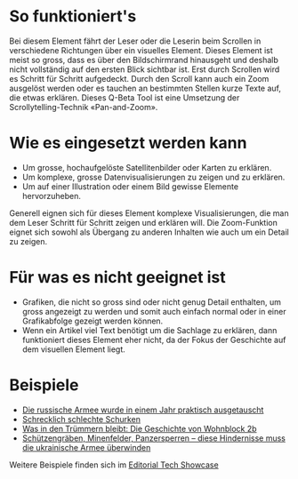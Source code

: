 # So funktioniert's
Bei diesem Element fährt der Leser oder die Leserin beim Scrollen in verschiedene Richtungen über ein visuelles Element. Dieses Element ist meist so gross, dass es über den Bildschirmrand hinausgeht und deshalb nicht vollständig auf den ersten Blick sichtbar ist. Erst durch Scrollen wird es Schritt für Schritt aufgedeckt. Durch den Scroll kann auch ein Zoom ausgelöst werden oder es tauchen an bestimmten Stellen kurze Texte auf, die etwas erklären. Dieses Q-Beta Tool ist eine Umsetzung der Scrollytelling-Technik «Pan-and-Zoom».

# Wie es eingesetzt werden kann
- Um grosse, hochaufgelöste Satellitenbilder oder Karten zu erklären.
- Um komplexe, grosse Datenvisualisierungen zu zeigen und zu erklären.
- Um auf einer Illustration oder einem Bild gewisse Elemente hervorzuheben.

Generell eignen sich für dieses Element komplexe Visualisierungen, die man dem Leser Schritt für Schritt zeigen und erklären will. Die Zoom-Funktion eignet sich sowohl als Übergang zu anderen Inhalten wie auch um ein Detail zu zeigen.

# Für was es nicht geeignet ist 
- Grafiken, die nicht so gross sind oder nicht genug Detail enthalten, um gross angezeigt zu werden und somit auch einfach normal oder in einer Grafikabfolge gezeigt werden können.
- Wenn ein Artikel viel Text benötigt um die Sachlage zu erklären, dann funktioniert dieses Element eher nicht, da der Fokus der Geschichte auf dem visuellen Element liegt.

# Beispiele
- [Die russische Armee wurde in einem Jahr praktisch ausgetauscht](https://www.nzz.ch/visuals/aktuell/ukraine-angriff-russland-verluste-im-ersten-kriegsjahr-in-einer-grafik-ld.1741686)
- [Schrecklich schlechte Schurken](https://www.nzz.ch/gesellschaft/einbrecherbande-in-zuerich-wie-fuenf-junge-kriminelle-spektakulaer-straucheln-ld.1740540)
- [Was in den Trümmern bleibt: Die Geschichte von Wohnblock 2b](https://www.nzz.ch/international/ukraine-putins-rakete-die-alles-veraenderte-zu-besuch-in-saporischja-ld.1750811)
- [Schützengräben, Minenfelder, Panzersperren – diese Hindernisse muss die ukrainische Armee überwinden](https://www.nzz.ch/visuals/schuetzengraeben-minenfelder-panzersperren-diese-hindernisse-muss-die-ukrainische-armee-ueberwinden-ld.1738523)

Weitere Beispiele finden sich im [Editorial Tech Showcase](https://nzzdev.github.io/ed-tech-project-showcase/?internal)